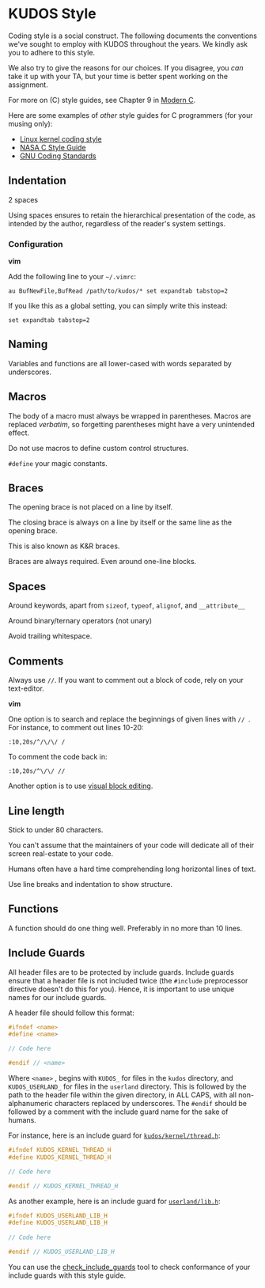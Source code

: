 # KUDOS Style

Coding style is a social construct. The following documents the conventions
we've sought to employ with KUDOS throughout the years. We kindly ask you to
adhere to this style.

We also try to give the reasons for our choices. If you disagree, you *can*
take it up with your TA, but your time is better spent working on the
assignment.

For more on (C) style guides, see Chapter 9 in [Modern
C](http://icube-icps.unistra.fr/index.php/File:ModernC.pdf).

Here are some examples of *other* style guides for C programmers (for your
musing only):

* [Linux kernel coding style](https://www.kernel.org/doc/Documentation/CodingStyle)
* [NASA C Style Guide](http://homepages.inf.ed.ac.uk/dts/pm/Papers/nasa-c-style.pdf)
* [GNU Coding Standards](https://www.gnu.org/prep/standards/standards.html)


## Indentation

2 spaces

Using spaces ensures to retain the hierarchical presentation of the code, as
intended by the author, regardless of the reader's system settings.


### Configuration

**vim**

Add the following line to your `~/.vimrc`:

```vim
au BufNewFile,BufRead /path/to/kudos/* set expandtab tabstop=2
```

If you like this as a global setting, you can simply write this instead:

```vim
set expandtab tabstop=2
```


## Naming

Variables and functions are all lower-cased with words separated by underscores.


## Macros

The body of a macro must always be wrapped in parentheses. Macros are replaced
*verbatim*, so forgetting parentheses might have a very unintended effect.

Do not use macros to define custom control structures.

`#define` your magic constants.


## Braces

The opening brace is not placed on a line by itself.

The closing brace is always on a line by itself or the same line as the opening brace.

This is also known as K&R braces.

Braces are always required. Even around one-line blocks.

## Spaces

Around keywords, apart from `sizeof`, `typeof`, `alignof`, and `__attribute__`

Around binary/ternary operators (not unary)

Avoid trailing whitespace.

## Comments

Always use `//`. If you want to comment out a block of code, rely on your text-editor.

**vim**

One option is to search and replace the beginnings of given lines with `// `.
For instance, to comment out lines 10-20:

```vim
:10,20s/^/\/\/ /
```

To comment the code back in:

```vim
:10,20s/^\/\/ //
```

Another option is to use [visual block
editing](https://mkrmr.wordpress.com/2010/05/14/vim-tip-visual-block-editing/).


## Line length

Stick to under 80 characters.

You can't assume that the maintainers of your code will dedicate all of their
screen real-estate to your code.

Humans often have a hard time comprehending long horizontal lines of text.

Use line breaks and indentation to show structure.

## Functions

A function should do one thing well. Preferably in no more than 10 lines.


## Include Guards

All header files are to be protected by include guards. Include guards ensure
that a header file is not included twice (the `#include` preprocessor directive
doesn't do this for you). Hence, it is important to use unique names for our
include guards.

A header file should follow this format:

```C
#ifndef <name>
#define <name>

// Code here

#endif // <name>
```

Where `<name>` , begins with `KUDOS_` for files in the `kudos` directory, and
`KUDOS_USERLAND_` for files in the `userland` directory. This is followed by
the path to the header file within the given directory, in ALL CAPS, with all
non-alphanumeric characters replaced by underscores. The `#endif` should be
followed by a comment with the include guard name for the sake of humans.

For instance, here is an include guard for
[`kudos/kernel/thread.h`](kudos/kernel/thread.h):

```C
#ifndef KUDOS_KERNEL_THREAD_H
#define KUDOS_KERNEL_THREAD_H

// Code here

#endif // KUDOS_KERNEL_THREAD_H
```

As another example, here is an include guard for
[`userland/lib.h`](userland/lib.h):

```C
#ifndef KUDOS_USERLAND_LIB_H
#define KUDOS_USERLAND_LIB_H
  
// Code here

#endif // KUDOS_USERLAND_LIB_H
```

You can use the [check_include_guards](tools/check_include_guards.py) tool to
check conformance of your include guards with this style guide.
